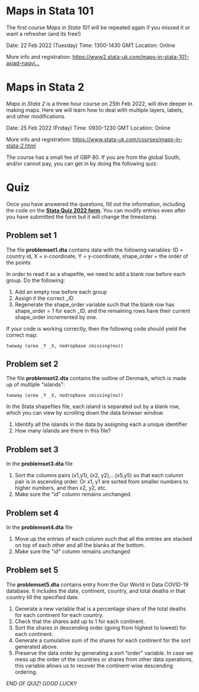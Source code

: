 


# Maps in Stata 101

The first course *Maps in Stata 101* will be repeated again if you missed it or want a refresher (and its free!)

Date: 22 Feb 2022 (Tuesday)
Time: 1300-1430 GMT
Location: Online

More info and registration: https://www2.stata-uk.com/maps-in-stata-101-asjad-naqvi…


# Maps in Stata 2

*Maps in Stata 2* is a three hour course on 25th Feb 2022, will dive deeper in making maps. Here we will learn how to deal with multiple layers, labels, and other modifications.

Date: 25 Feb 2022 (Friday)
Time: 0930-1230 GMT
Location: Online

More info and registration: https://www.stata-uk.com/courses/maps-in-stata-2.html

The course has a small fee of GBP 80. If you are from the global South, and/or cannot pay, you can get in by doing the following quiz:


# Quiz

Once you have answered the questions, fill out the information, including the code on the [**Stata Quiz 2022 form**](https://forms.gle/uCj8cET9BNF9qQaA9). You can modify entries even after you have submitted the form but it will change the timestamp.


## Problem set 1

The file **problemset1.dta** contains data with the following variables: ID = country id, X = x-coordinate, Y = y-coordinate, shape_order = the order of the points

In order to read it as a shapefile, we need to add a blank row before each group. Do the following:
1.	Add an empty row before each group
2.	Assign it the correct _ID
3.	Regenerate the shape_order variable such that the blank row has shape_order = 1 for each _ID, and the remaining rows have their current shape_order incremented by one.

If your code is working correctly, then the following code should yield the correct map:

```
twoway (area _Y _X, nodropbase cmissing(no))
```

## Problem set 2

The file **problemset2.dta** contains the outline of Denmark, which is made up of multiple "islands":

```
twoway (area _Y _X, nodropbase cmissing(no))
```

In the Stata shapefiles file, each island is separated out by a blank row, which you can view by scrolling down the data browser window.

1.	Identify all the islands in the data by assigning each a unique identifier
2.	How many islands are there in this file?

## Problem set 3

In the **problemset3.dta** file

1.	Sort the columns pairs (x1,y1), (x2, y2),…(x5,y5) so that each column pair is in ascending order. Or x1, y1 are sorted from smaller numbers to higher numbers, and then x2, y2, etc.
2.	Make sure the "id" column remains unchanged.

## Problem set 4

In the **problemset4.dta** file

1.	Move up the entries of each column such that all the entries are stacked on top of each other and all the blanks at the bottom.
2.	Make sure the "id" column remains unchanged

## Problem set 5

The **problemset5.dta** contains entry from the Our World in Data COVID-19 database. It includes the date, continent, country, and total deaths in that country till the specified date.

1.	Generate a new variable that is a percentage share of the total deaths for each continent for each country.
2.	Check that the shares add up to 1 for each continent.
3.	Sort the shares in descending order (going from highest to lowest) for each continent.
4.	Generate a cumulative sum of the shares for each continent for the sort generated above.
5.	Preserve the data order by generating a sort “order” variable. In case we mess up the order of the countries or shares from other data operations, this variable allows us to recover the continent-wise descending ordering.



*END OF QUIZ! GOOD LUCK!!*

